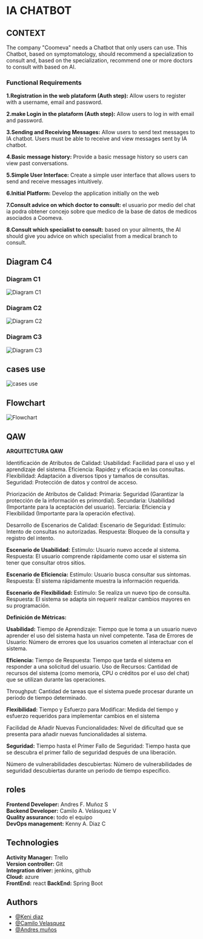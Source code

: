 
# IA CHATBOT

## CONTEXT
The company "Coomeva" needs a Chatbot that only users can use. This Chatbot, based on symptomatology, should recommend a specialization to consult and, based on the specialization, recommend one or more doctors to consult with based on AI.

### Functional Requirements 
**1.Registration in the web plataform (Auth step):**
Allow users to register with a username, email and password.

**2.make Login in the plataform (Auth step):**
Allow users to log in with  email and password.

**3.Sending and Receiving Messages:**
Allow users to send text messages to IA chatbot.
Users must be able to receive and view messages sent by IA chatbot.

**4.Basic message history:**
Provide a basic message history so users can view past conversations.

**5.Simple User Interface:**
Create a simple user interface that allows users to send and receive messages intuitively.

**6.Initial Platform:**
Develop the application initially on the web

**7.Consult advice on which doctor to consult:**
el usuario por medio del chat ia podra obtener concejo sobre que medico de la base de datos de medicos asociados a Coomeva.

**8.Consult which specialist to consult:**
based on your ailments, the AI should give you advice on which specialist from a medical branch to consult.

## Diagram C4

### Diagram C1
![Diagram C1](./documentationAssets/c1Coomeva.png)
### Diagram C2
![Diagram C2](./documentationAssets/c2Coomeva.png)
### Diagram C3
![Diagram C3](./documentationAssets/c3Coomeva.png)

## cases use
![cases use](./documentationAssets/useCases.png)

## Flowchart
![Flowchart](./documentationAssets/flowchart.jpg)

## QAW
**ARQUITECTURA QAW**

Identificación de Atributos de Calidad:
Usabilidad: Facilidad para el uso y el aprendizaje del sistema.
Eficiencia: Rapidez y eficacia en las consultas.
Flexibilidad: Adaptación a diversos tipos y tamaños de consultas.
Seguridad: Protección de datos y control de acceso.

Priorización de Atributos de Calidad:
Primaria: Seguridad (Garantizar la protección de la información es primordial).
Secundaria: Usabilidad (Importante para la aceptación del usuario).
Terciaria: Eficiencia y Flexibilidad (Importante para la operación efectiva).

Desarrollo de Escenarios de Calidad: 
Escenario de Seguridad:
Estímulo: Intento de consultas no autorizadas.
Respuesta: Bloqueo de la consulta y registro del intento.

**Escenario de Usabilidad:**
Estímulo: Usuario nuevo accede al sistema.
Respuesta: El usuario comprende rápidamente como usar el sistema sin tener que consultar otros sitios.

**Escenario de Eficiencia:**
Estímulo: Usuario busca consultar sus síntomas.
Respuesta: El sistema rápidamente muestra la información requerida. 

**Escenario de Flexibilidad:**
Estímulo: Se realiza un nuevo tipo de consulta.
Respuesta: El sistema se adapta sin requerir realizar cambios mayores en su programación. 

**Definición de Métricas:**

**Usabilidad:**
Tiempo de Aprendizaje: Tiempo que le toma a un usuario nuevo aprender el uso del sistema hasta un nivel competente.
Tasa de Errores de Usuario: Número de errores que los usuarios cometen al interactuar con el sistema.

**Eficiencia:**
Tiempo de Respuesta: Tiempo que tarda el sistema en responder a una solicitud del usuario.
Uso de Recursos: Cantidad de recursos del sistema (como memoria, CPU o créditos por el uso del chat) que se utilizan durante las operaciones. 

Throughput: Cantidad de tareas que el sistema puede procesar durante un periodo de tiempo determinado.

**Flexibilidad:**
Tiempo y Esfuerzo para Modificar: Medida del tiempo y esfuerzo requeridos para implementar cambios en el sistema

Facilidad de Añadir Nuevas Funcionalidades: Nivel de dificultad que se presenta para añadir nuevas funcionalidades al sistema.

**Seguridad:**
Tiempo hasta el Primer Fallo de Seguridad: Tiempo hasta que se descubra el primer fallo de seguridad después de una liberación. 

Número de vulnerabilidades descubiertas: Número de vulnerabilidades de seguridad descubiertas durante un periodo de tiempo específico.


## roles
**Frontend Developer:** Andres F. Muñoz S  
**Backend Developer:** Camilo A. Velásquez V   
**Quality assurance:** todo el equipo  
**DevOps management:** Kenny A. Diaz C 

## Technologies
**Activity Manager:** Trello     
**Version controller:** Git     
**Integration driver:** jenkins, github     
**Cloud:** azure    
**FrontEnd:** react 
**BackEnd:** Spring Boot    

## Authors

-   [@Keni diaz](https://github.com/kennydiaz1)
-   [@Camilo Velasquez](https://www.github.com/zarrok2112)
-   [@Andres muños](https://github.com/Andressann)


